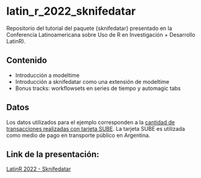 # latin_r_2022_sknifedatar

Repositorio del tutorial del paquete {sknifedatar} presentado en la Conferencia Latinoamericana sobre Uso de R en Investigación + Desarrollo LatinR).

## Contenido

- Introducción a modeltime
- Introducción a sknifedatar como una extensión de modeltime
- Bonus tracks: workflowsets en series de tiempo y automagic tabs


## Datos

Los datos utilizados para el ejemplo corresponden a la [cantidad de transacciones realizadas con tarjeta SUBE](https://datos.gob.ar/dataset/transporte-sube---cantidad-transacciones-usos-por-fecha). La tarjeta SUBE es utilizada como medio de pago en transporte público en Argentina. 

## Link de la presentación: 

[LatinR 2022 - Sknifedatar](https://rafzamb.github.io/latin_r_2022_sknifedatar/slides.html)

